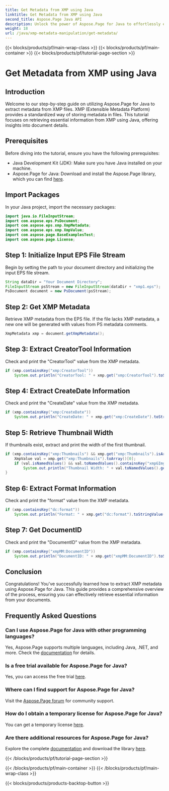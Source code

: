 ```yaml
---
title: Get Metadata from XMP using Java
linktitle: Get Metadata from XMP using Java
second_title: Aspose.Page Java API
description: Unlock the power of Aspose.Page for Java to effortlessly extract XMP metadata. Elevate document analysis with our step-by-step guide!
weight: 18
url: /java/xmp-metadata-manipulation/get-metadata/
---
```


{{< blocks/products/pf/main-wrap-class >}}
{{< blocks/products/pf/main-container >}}
{{< blocks/products/pf/tutorial-page-section >}}

# Get Metadata from XMP using Java

## Introduction
Welcome to our step-by-step guide on utilizing Aspose.Page for Java to extract metadata from XMP files. XMP (Extensible Metadata Platform) provides a standardized way of storing metadata in files. This tutorial focuses on retrieving essential information from XMP using Java, offering insights into document details.
## Prerequisites
Before diving into the tutorial, ensure you have the following prerequisites:
- Java Development Kit (JDK): Make sure you have Java installed on your machine.
- Aspose.Page for Java: Download and install the Aspose.Page library, which you can find [here](https://releases.aspose.com/page/java/).
## Import Packages
In your Java project, import the necessary packages:
```java
import java.io.FileInputStream;
import com.aspose.eps.PsDocument;
import com.aspose.eps.xmp.XmpMetadata;
import com.aspose.eps.xmp.XmpValue;
import com.aspose.page.BaseExamplesTest;
import com.aspose.page.License;
```
## Step 1: Initialize Input EPS File Stream
Begin by setting the path to your document directory and initializing the input EPS file stream.
```java
String dataDir = "Your Document Directory";
FileInputStream psStream = new FileInputStream(dataDir + "xmp1.eps");
PsDocument document = new PsDocument(psStream);
```
## Step 2: Get XMP Metadata
Retrieve XMP metadata from the EPS file. If the file lacks XMP metadata, a new one will be generated with values from PS metadata comments.
```java
XmpMetadata xmp = document.getXmpMetadata();
```
## Step 3: Extract CreatorTool Information
Check and print the "CreatorTool" value from the XMP metadata.
```java
if (xmp.containsKey("xmp:CreatorTool"))
    System.out.println("CreatorTool: " + xmp.get("xmp:CreatorTool").toStringValue());
```
## Step 4: Extract CreateDate Information
Check and print the "CreateDate" value from the XMP metadata.
```java
if (xmp.containsKey("xmp:CreateDate"))
    System.out.println("CreateDate: " + xmp.get("xmp:CreateDate").toStringValue());
```
## Step 5: Retrieve Thumbnail Width
If thumbnails exist, extract and print the width of the first thumbnail.
```java
if (xmp.containsKey("xmp:Thumbnails") && xmp.get("xmp:Thumbnails").isArray()) {
    XmpValue val = xmp.get("xmp:Thumbnails").toArray()[0];
    if (val.isNamedValues() && val.toNamedValues().containsKey("xmpGImg:width"))
        System.out.println("Thumbnail Width: " + val.toNamedValues().get("xmpGImg:width").toInteger());
}
```
## Step 6: Extract Format Information
Check and print the "format" value from the XMP metadata.
```java
if (xmp.containsKey("dc:format"))
    System.out.println("Format: " + xmp.get("dc:format").toStringValue());
```
## Step 7: Get DocumentID
Check and print the "DocumentID" value from the XMP metadata.
```java
if (xmp.containsKey("xmpMM:DocumentID"))
    System.out.println("DocumentID: " + xmp.get("xmpMM:DocumentID").toStringValue());
```
## Conclusion
Congratulations! You've successfully learned how to extract XMP metadata using Aspose.Page for Java. This guide provides a comprehensive overview of the process, ensuring you can effectively retrieve essential information from your documents.
## Frequently Asked Questions
### Can I use Aspose.Page for Java with other programming languages?
Yes, Aspose.Page supports multiple languages, including Java, .NET, and more. Check the [documentation](https://reference.aspose.com/page/java/) for details.
### Is a free trial available for Aspose.Page for Java?
Yes, you can access the free trial [here](https://releases.aspose.com/).
### Where can I find support for Aspose.Page for Java?
Visit the [Aspose.Page forum](https://forum.aspose.com/c/page/39) for community support.
### How do I obtain a temporary license for Aspose.Page for Java?
You can get a temporary license [here](https://purchase.aspose.com/temporary-license/).
### Are there additional resources for Aspose.Page for Java?
Explore the complete [documentation](https://reference.aspose.com/page/java/) and download the library [here](https://releases.aspose.com/page/java/).

{{< /blocks/products/pf/tutorial-page-section >}}

{{< /blocks/products/pf/main-container >}}
{{< /blocks/products/pf/main-wrap-class >}}

{{< blocks/products/products-backtop-button >}}
